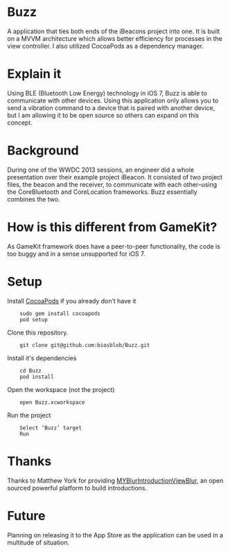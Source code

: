 # Buzz 
A application that ties both ends of the iBeacons project into one. It is built on a MVVM architecture which allows better efficiency for processes in the view controller.  I also utilized CocoaPods as a dependency manager.

# Explain it
Using BLE (Bluetooth Low Energy) technology in iOS 7, Buzz is able to communicate with other devices. Using this application  only allows you to send a vibration command to a device that is paired with another device, but I am allowing it to be open source so others can expand on this concept. 

# Background
During one of the WWDC 2013 sessions, an engineer did a whole presentation over their example project iBeacon. It consisted of two project files, the beacon and the receiver, to communicate with each other–using the CoreBluetooth and CoreLocation frameworks. Buzz essentially combines the two.

# How is this different from GameKit?
As GameKit framework does have a peer-to-peer functionality, the code is too buggy and in a sense unsupported for iOS 7. 

#  Setup
Install [CocoaPods](http://cocoapods.org/) if you already don’t have it

        sudo gem install cocoapods
        pod setup
        
Clone this repository.

		git clone git@github.com:biosblob/Buzz.git

Install it's dependencies
		
		cd Buzz
		pod install

Open the workspace (not the project)
		
		open Buzz.xcworkspace
		
Run the project
		
		Select ‘Buzz’ target
		Run

# Thanks
Thanks to Matthew York for providing [MYBlurIntroductionViewBlur](https://github.com/MatthewYork/MYBlurIntroductionView), an open sourced powerful platform to build introductions.

# Future
Planning on releasing it to the App Store as the application can be used in a multitude of situation.